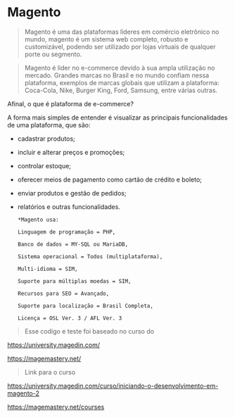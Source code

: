 # Magento

> Magento é uma das plataformas líderes em comércio eletrônico no mundo, magento é um sistema web completo, robusto e customizável, podendo ser utilizado por lojas virtuais de qualquer porte ou segmento.

>Magento é lider no e-commerce devido à sua ampla utilização no mercado. Grandes marcas no Brasil e no mundo confiam nessa plataforma, exemplos de marcas globais que utilizam a plataforma: Coca-Cola, Nike, Burger King, Ford, Samsung, entre várias outras.

Afinal, o que é plataforma de e-commerce? 

A forma mais simples de entender é visualizar as principais funcionalidades de uma plataforma, que são:

* cadastrar produtos;
* incluir e alterar preços e promoções;
* controlar estoque;
* oferecer meios de pagamento como cartão de crédito e boleto;
* enviar produtos e gestão de pedidos;
* relatórios e outras funcionalidades.

      *Magento usa:

      Linguagem de programação = PHP,

      Banco de dados = MY-SQL ou MariaDB,
      
      Sistema operacional = Todos (multiplataforma),
      
      Multi-idioma = SIM,
      
      Suporte para múltiplas moedas = SIM,
      
      Recursos para SEO = Avançado,
      
      Suporte para localização = Brasil	Completa,
      
      Licença = OSL Ver. 3 / AFL Ver. 3


> Esse codigo e teste foi baseado no curso do 

https://university.magedin.com/

https://magemastery.net/


>Link para o curso

https://university.magedin.com/curso/iniciando-o-desenvolvimento-em-magento-2

https://magemastery.net/courses


